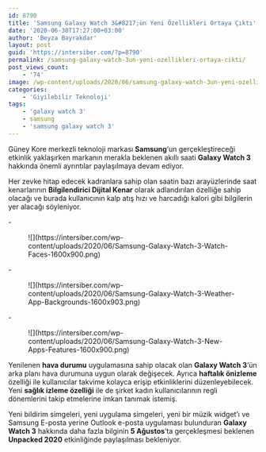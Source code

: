```yaml
---
id: 8790
title: 'Samsung Galaxy Watch 3&#8217;ün Yeni Özellikleri Ortaya Çıktı'
date: '2020-06-30T17:27:00+03:00'
author: 'Beyza Bayrakdar'
layout: post
guid: 'https://intersiber.com/?p=8790'
permalink: /samsung-galaxy-watch-3un-yeni-ozellikleri-ortaya-cikti/
post_views_count:
    - '74'
image: /wp-content/uploads/2020/06/samsung-galaxy-watch-3un-yeni-ozellikleri-ortaya-cikti.jpg
categories:
    - 'Giyilebilir Teknoloji'
tags:
    - 'galaxy watch 3'
    - samsung
    - 'samsung galaxy watch 3'
---
```


Güney Kore merkezli teknoloji markası **Samsung**‘un gerçekleştireceği etkinlik yaklaşırken markanın merakla beklenen akıllı saati **Galaxy Watch 3** hakkında önemli ayrıntılar paylaşılmaya devam ediyor.

Her zevke hitap edecek kadranlara sahip olan saatin bazı arayüzlerinde saat kenarlarının **Bilgilendirici Dijital Kenar** olarak adlandırılan özelliğe sahip olacağı ve burada kullanıcının kalp atış hızı ve harcadığı kalori gibi bilgilerin yer alacağı söyleniyor.

<div class="wp-block-jetpack-slideshow aligncenter" data-effect="slide"><div class="wp-block-jetpack-slideshow_container swiper-container">- <figure>![](https://intersiber.com/wp-content/uploads/2020/06/Samsung-Galaxy-Watch-3-Watch-Faces-1600x900.png)</figure>
- <figure>![](https://intersiber.com/wp-content/uploads/2020/06/Samsung-Galaxy-Watch-3-Weather-App-Backgrounds-1600x903.png)</figure>
- <figure>![](https://intersiber.com/wp-content/uploads/2020/06/Samsung-Galaxy-Watch-3-New-Apps-Features-1600x900.png)</figure>

<a class="wp-block-jetpack-slideshow_button-prev swiper-button-prev swiper-button-white" role="button"></a><a class="wp-block-jetpack-slideshow_button-next swiper-button-next swiper-button-white" role="button"></a><a aria-label="Pause Slideshow" class="wp-block-jetpack-slideshow_button-pause" role="button"></a><div class="wp-block-jetpack-slideshow_pagination swiper-pagination swiper-pagination-white"></div></div></div>Yenilenen **hava durumu** uygulamasına sahip olacak olan **Galaxy Watch 3**‘ün arka planı hava durumuna uygun olarak değişecek. Ayrıca **haftalık önizleme** özelliği ile kullanıcılar takvime kolayca erişip etkinliklerini düzenleyebilecek. Yeni **sağlık izleme özelliği** ile de şirket kadın kullanıcılarının regli dönemlerini takip etmelerine imkan tanımak istemiş.

Yeni bildirim simgeleri, yeni uygulama simgeleri, yeni bir müzik widget’ı ve Samsung E-posta yerine Outlook e-posta uygulaması bulunduran **Galaxy Watch 3** hakkında daha fazla bilginin **5 Ağustos**‘ta gerçekleşmesi beklenen **Unpacked 2020** etkinliğinde paylaşılması bekleniyor.